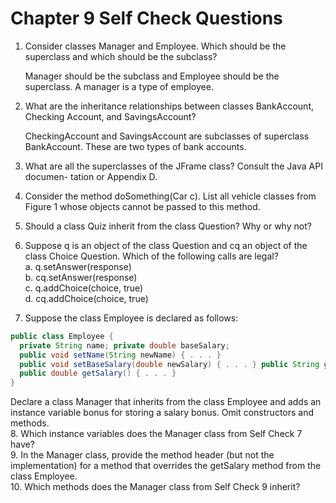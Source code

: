 # Chapter 9 Self Check Questions

1. Consider classes Manager and Employee. Which should be the superclass and which should be the subclass?

   Manager should be the subclass and Employee should be the superclass. A manager is a type of employee.

2. What are the inheritance relationships between classes BankAccount, Checking­ Account, and SavingsAccount?

   CheckingAccount and SavingsAccount are subclasses of superclass BankAccount. These are two types of bank accounts.  

3. What are all the superclasses of the JFrame class? Consult the Java API documen- tation or Appendix D.
4. Consider the method doSomething(Car c). List all vehicle classes from Figure 1 whose objects cannot be passed to this method.
5. Should a class Quiz inherit from the class Question? Why or why not?
6. Suppose q is an object of the class Question and cq an object of the class Choice­ Question. Which of the following calls are legal?  
  a. q.setAnswer(response)  
  b. cq.setAnswer(response)  
  c. q.addChoice(choice, true)  
  d. cq.addChoice(choice, true)  
7. Suppose the class Employee is declared as follows:
  ```java
  public class Employee {
    private String name; private double baseSalary;
    public void setName(String newName) { . . . }
    public void setBaseSalary(double newSalary) { . . . } public String getName() { . . . }
    public double getSalary() { . . . }
  }
  ```
  Declare a class Manager that inherits from the class Employee and adds an instance variable bonus for storing a salary bonus. Omit constructors and methods.  
8. Which instance variables does the Manager class from Self Check 7 have?  
9. In the Manager class, provide the method header (but not the implementation) for a method that overrides the getSalary method from the class Employee.  
10. Which methods does the Manager class from Self Check 9 inherit?
